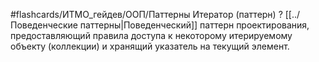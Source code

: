 #flashcards/ИТМО_гейдев/ООП/Паттерны
Итератор (паттерн)
?
[[../Поведенческие паттерны|Поведенческий]] паттерн проектирования, предоставляющий правила доступа к некоторому итерируемому объекту (коллекции) и хранящий указатель на текущий элемент.
